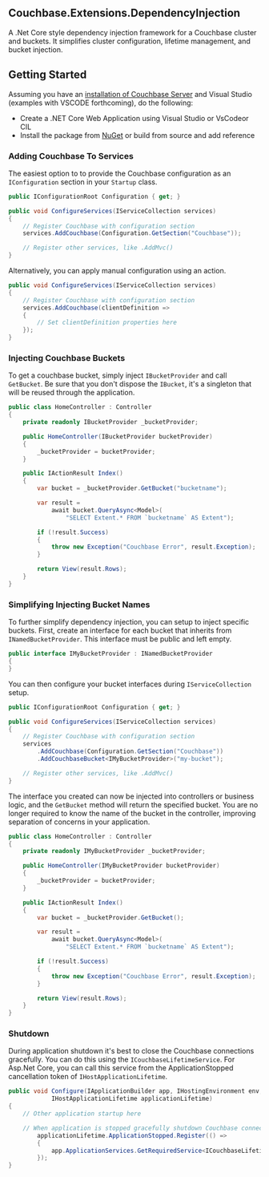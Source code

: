 ## Couchbase.Extensions.DependencyInjection ##

A .Net Core style dependency injection framework for a Couchbase cluster and buckets.  It simplifies cluster configuration, lifetime management, and bucket injection.

## Getting Started ##
Assuming you have an [installation of Couchbase Server](https://developer.couchbase.com/documentation/server/4.5/getting-started/installing.html) and Visual Studio (examples with VSCODE forthcoming), do the following:

- Create a .NET Core Web Application using Visual Studio or VsCodeor CIL
- Install the package from [NuGet](https://www.nuget.org/packages/Couchbase.Extensions.DependencyInjection/) or build from source and add reference

### Adding Couchbase To Services ###

The easiest option to to provide the Couchbase configuration as an `IConfiguration` section in your `Startup` class.

```csharp
public IConfigurationRoot Configuration { get; }

public void ConfigureServices(IServiceCollection services)
{
    // Register Couchbase with configuration section
    services.AddCouchbase(Configuration.GetSection("Couchbase"));

    // Register other services, like .AddMvc()
}
```

Alternatively, you can apply manual configuration using an action.

```csharp
public void ConfigureServices(IServiceCollection services)
{
    // Register Couchbase with configuration section
    services.AddCouchbase(clientDefinition =>
    {
        // Set clientDefinition properties here
    });
}
```

### Injecting Couchbase Buckets ###

To get a couchbase bucket, simply inject `IBucketProvider` and call `GetBucket`.  Be sure that you don't dispose the `IBucket`, it's a singleton that will be reused through the application.

```csharp
public class HomeController : Controller
{
    private readonly IBucketProvider _bucketProvider;

    public HomeController(IBucketProvider bucketProvider)
    {
        _bucketProvider = bucketProvider;
    }

    public IActionResult Index()
    {        
        var bucket = _bucketProvider.GetBucket("bucketname");

        var result =
            await bucket.QueryAsync<Model>(
                "SELECT Extent.* FROM `bucketname` AS Extent");

        if (!result.Success)
        {
            throw new Exception("Couchbase Error", result.Exception);
        }

        return View(result.Rows);
    }
}
```

### Simplifying Injecting Bucket Names ###

To further simplify dependency injection, you can setup to inject specific buckets.  First, create an interface for each bucket that inherits from `INamedBucketProvider`.  This interface must be public and left empty.

```csharp
public interface IMyBucketProvider : INamedBucketProvider
{
}
```

You can then configure your bucket interfaces during `IServiceCollection` setup.

```csharp
public IConfigurationRoot Configuration { get; }

public void ConfigureServices(IServiceCollection services)
{
    // Register Couchbase with configuration section
    services
        .AddCouchbase(Configuration.GetSection("Couchbase"))
        .AddCouchbaseBucket<IMyBucketProvider>("my-bucket");

    // Register other services, like .AddMvc()
}
```

The interface you created can now be injected into controllers or business logic, and the `GetBucket` method will return the specified bucket.  You are no longer required to know the name of the bucket in the controller, improving separation of concerns in your application.

```csharp
public class HomeController : Controller
{
    private readonly IMyBucketProvider _bucketProvider;

    public HomeController(IMyBucketProvider bucketProvider)
    {
        _bucketProvider = bucketProvider;
    }

    public IActionResult Index()
    {        
        var bucket = _bucketProvider.GetBucket();

        var result =
            await bucket.QueryAsync<Model>(
                "SELECT Extent.* FROM `bucketname` AS Extent");

        if (!result.Success)
        {
            throw new Exception("Couchbase Error", result.Exception);
        }

        return View(result.Rows);
    }
}
```

### Shutdown ###

During application shutdown it's best to close the Couchbase connections gracefully.  You can do this using the `ICouchbaseLifetimeService`.  For Asp.Net Core, you can call this service from the ApplicationStopped cancellation token of `IHostApplicationLifetime`.

```csharp
public void Configure(IApplicationBuilder app, IHostingEnvironment env, ILoggerFactory loggerFactory,
            IHostApplicationLifetime applicationLifetime)
{
	// Other application startup here

	// When application is stopped gracefully shutdown Couchbase connections
        applicationLifetime.ApplicationStopped.Register(() =>
        {
            app.ApplicationServices.GetRequiredService<ICouchbaseLifetimeService>().Close();
        });
}
```
